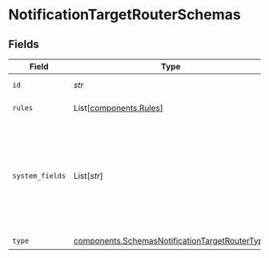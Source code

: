 # NotificationTargetRouterSchemas


## Fields

| Field                                                                                                        | Type                                                                                                         | Required                                                                                                     | Description                                                                                                  |
| ------------------------------------------------------------------------------------------------------------ | ------------------------------------------------------------------------------------------------------------ | ------------------------------------------------------------------------------------------------------------ | ------------------------------------------------------------------------------------------------------------ |
| `id`                                                                                                         | *str*                                                                                                        | :heavy_check_mark:                                                                                           | Unique ID for this output                                                                                    |
| `rules`                                                                                                      | List[[components.Rules](../../models/shared/rules.md)]                                                       | :heavy_check_mark:                                                                                           | Event routing rules                                                                                          |
| `system_fields`                                                                                              | List[*str*]                                                                                                  | :heavy_minus_sign:                                                                                           | Set of fields to automatically add to events using this output. E.g.: cribl_pipe, c*. Wildcards supported.   |
| `type`                                                                                                       | [components.SchemasNotificationTargetRouterType](../../models/shared/schemasnotificationtargetroutertype.md) | :heavy_check_mark:                                                                                           | N/A                                                                                                          |